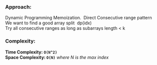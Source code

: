 ### Approach:
Dynamic Programming Memoization.
​
Direct Consecutive range pattern\
We want to find a good array split
​
dp(idx)\
Try all consecutive ranges as long as subarrays length < k
​
​
### Complexity:
**Time Complexity: `O(N^2)`**\
**Space Complexity: `O(N)`** *where N is the max index*